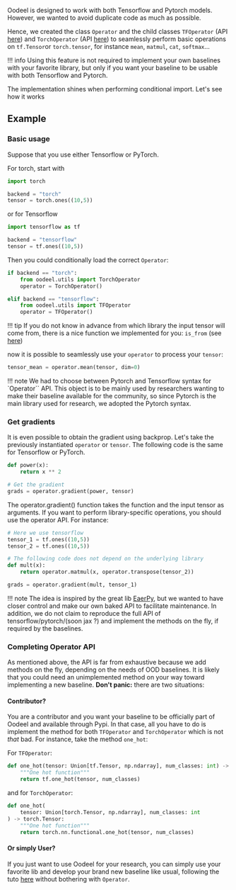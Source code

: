 
Oodeel is designed to work with both Tensorflow and Pytorch models. However, we wanted to avoid duplicate code as much as possible.

Hence, we created the class `Operator` and the child classes `TFOperator` (API [here](/api/tf_operator)) and `TorchOperator` (API [here](/api/torch_operator)) to seamlessly perform basic operations on `tf.Tensor`or `torch.tensor`, for instance `mean`, `matmul`, `cat`, `softmax`...

!!! info
    Using this feature is not required to implement your own baselines with your favorite library, but only if you want your baseline to be usable with both Tensorflow and Pytorch.

The implementation shines when performing conditional import. Let's see how it works
## Example

### Basic usage

Suppose that you use either Tensorflow or PyTorch.

For torch, start with

```python
import torch

backend = "torch"
tensor = torch.ones((10,5))
```

or for Tensorflow

```python
import tensorflow as tf

backend = "tensorflow"
tensor = tf.ones((10,5))
```
Then you could conditionally load the correct `Operator`:

```python
if backend == "torch":
    from oodeel.utils import TorchOperator
    operator = TorchOperator()

elif backend == "tensorflow":
    from oodeel.utils import TFOperator
    operator = TFOperator()
```

!!! tip
    If you do not know in advance from which library the input tensor will come from, there is a nice function we implemented for you: `is_from` (see [here](/api/utils))

now it is possible to seamlessly use your `operator` to process your `tensor`:

```python
tensor_mean = operator.mean(tensor, dim=0)
```
!!! note
    We had to choose between Pytorch and Tensorflow syntax for `Operator`` API. This object is to be mainly used by researchers wanting to make their baseline available for the community, so since Pytorch is the main library used for research, we adopted the Pytorch syntax.

### Get gradients

It is even possible to obtain the gradient using backprop. Let's take the previously instantiated `operator` or `tensor`. The following code is the same for Tensorflow or PyTorch.

```python
def power(x):
    return x ** 2

# Get the gradient
grads = operator.gradient(power, tensor)
```
The operator.gradient() function takes the function and the input tensor as arguments. If you want to perform library-specific operations, you should use the operator API. For instance:

```python
# Here we use tensorflow
tensor_1 = tf.ones((10,5))
tensor_2 = tf.ones((10,5))

# The following code does not depend on the underlying library
def mult(x):
    return operator.matmul(x, operator.transpose(tensor_2))

grads = operator.gradient(mult, tensor_1)

```

!!! note
    The idea is inspired by the great lib [EaerPy](https://github.com/jonasrauber/eagerpy), but we wanted to have closer control and make our own baked API to facilitate maintenance. In addition, we do not claim to reproduce the full API of tensorflow/pytorch/(soon jax ?) and implement the methods on the fly, if required by the baselines.

### Completing Operator API

As mentioned above, the API is far from exhaustive because we add methods on the fly, depending on the needs of OOD baselines. It is likely that you could need an unimplemented method on your way toward implementing a new baseline. **Don't panic:** there are two situations:

#### Contributor?

You are a contributor and you want your baseline to be officially part of Oodeel and available through Pypi. In that case, all you have to do is implement the method for both `TFOperator` and `TorchOperator` which is not *that* bad. For instance, take the method `one_hot`:

For `TFOperator`:

```python
def one_hot(tensor: Union[tf.Tensor, np.ndarray], num_classes: int) -> tf.Tensor:
    """One hot function"""
    return tf.one_hot(tensor, num_classes)
```

and for `TorchOperator`:

```python
def one_hot(
    tensor: Union[torch.Tensor, np.ndarray], num_classes: int
) -> torch.Tensor:
    """One hot function"""
    return torch.nn.functional.one_hot(tensor, num_classes)
```

#### Or simply User?

If you just want to use Oodeel for your research, you can simply use your favorite lib and develop your brand new baseline like usual, following the tuto [here](/pages/implementing_baselines_tuto) without bothering with `Operator`.
